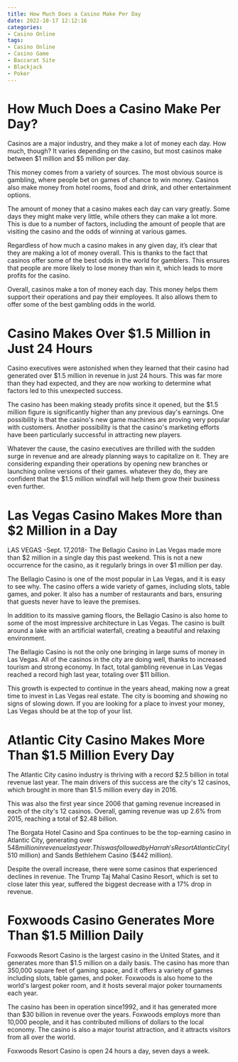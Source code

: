 ```yaml
---
title: How Much Does a Casino Make Per Day
date: 2022-10-17 12:12:16
categories:
- Casino Online
tags:
- Casino Online
- Casino Game
- Baccarat Site
- Blackjack
- Poker
---
```



#  How Much Does a Casino Make Per Day?

Casinos are a major industry, and they make a lot of money each day. How much, though? It varies depending on the casino, but most casinos make between $1 million and $5 million per day.

This money comes from a variety of sources. The most obvious source is gambling, where people bet on games of chance to win money. Casinos also make money from hotel rooms, food and drink, and other entertainment options.

The amount of money that a casino makes each day can vary greatly. Some days they might make very little, while others they can make a lot more. This is due to a number of factors, including the amount of people that are visiting the casino and the odds of winning at various games.

Regardless of how much a casino makes in any given day, it’s clear that they are making a lot of money overall. This is thanks to the fact that casinos offer some of the best odds in the world for gamblers. This ensures that people are more likely to lose money than win it, which leads to more profits for the casino.

Overall, casinos make a ton of money each day. This money helps them support their operations and pay their employees. It also allows them to offer some of the best gambling odds in the world.

#  Casino Makes Over $1.5 Million in Just 24 Hours

Casino executives were astonished when they learned that their casino had generated over $1.5 million in revenue in just 24 hours. This was far more than they had expected, and they are now working to determine what factors led to this unexpected success.

The casino has been making steady profits since it opened, but the $1.5 million figure is significantly higher than any previous day's earnings. One possibility is that the casino's new game machines are proving very popular with customers. Another possibility is that the casino's marketing efforts have been particularly successful in attracting new players.

Whatever the cause, the casino executives are thrilled with the sudden surge in revenue and are already planning ways to capitalize on it. They are considering expanding their operations by opening new branches or launching online versions of their games. whatever they do, they are confident that the $1.5 million windfall will help them grow their business even further.

#  Las Vegas Casino Makes More than $2 Million in a Day

LAS VEGAS -Sept. 17,2018- The Bellagio Casino in Las Vegas made more than $2 million in a single day this past weekend. This is not a new occurrence for the casino, as it regularly brings in over $1 million per day.

The Bellagio Casino is one of the most popular in Las Vegas, and it is easy to see why. The casino offers a wide variety of games, including slots, table games, and poker. It also has a number of restaurants and bars, ensuring that guests never have to leave the premises.

In addition to its massive gaming floors, the Bellagio Casino is also home to some of the most impressive architecture in Las Vegas. The casino is built around a lake with an artificial waterfall, creating a beautiful and relaxing environment.

The Bellagio Casino is not the only one bringing in large sums of money in Las Vegas. All of the casinos in the city are doing well, thanks to increased tourism and strong economy. In fact, total gambling revenue in Las Vegas reached a record high last year, totaling over $11 billion.

This growth is expected to continue in the years ahead, making now a great time to invest in Las Vegas real estate. The city is booming and showing no signs of slowing down. If you are looking for a place to invest your money, Las Vegas should be at the top of your list.

#  Atlantic City Casino Makes More Than $1.5 Million Every Day

The Atlantic City casino industry is thriving with a record $2.5 billion in total revenue last year. The main drivers of this success are the city's 12 casinos, which brought in more than $1.5 million every day in 2016.

This was also the first year since 2006 that gaming revenue increased in each of the city's 12 casinos. Overall, gaming revenue was up 2.6% from 2015, reaching a total of $2.48 billion.

The Borgata Hotel Casino and Spa continues to be the top-earning casino in Atlantic City, generating over $548 million in revenue last year. This was followed by Harrah's Resort Atlantic City ($510 million) and Sands Bethlehem Casino ($442 million).

Despite the overall increase, there were some casinos that experienced declines in revenue. The Trump Taj Mahal Casino Resort, which is set to close later this year, suffered the biggest decrease with a 17% drop in revenue.

#  Foxwoods Casino Generates More Than $1.5 Million Daily

Foxwoods Resort Casino is the largest casino in the United States, and it generates more than $1.5 million on a daily basis. The casino has more than 350,000 square feet of gaming space, and it offers a variety of games including slots, table games, and poker. Foxwoods is also home to the world's largest poker room, and it hosts several major poker tournaments each year.

The casino has been in operation since1992, and it has generated more than $30 billion in revenue over the years. Foxwoods employs more than 10,000 people, and it has contributed millions of dollars to the local economy. The casino is also a major tourist attraction, and it attracts visitors from all over the world.

Foxwoods Resort Casino is open 24 hours a day, seven days a week.